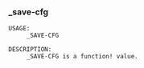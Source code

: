 ### _save-cfg
```red
USAGE:
     _SAVE-CFG 

DESCRIPTION: 
     _SAVE-CFG is a function! value.

```